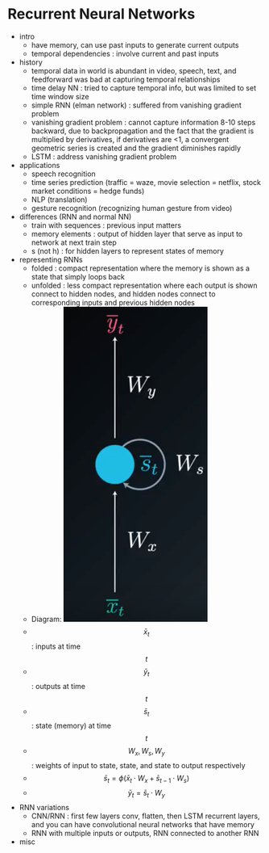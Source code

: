 # Recurrent Neural Networks

- intro
  - have memory, can use past inputs to generate current outputs
  - temporal dependencies : involve current and past inputs
- history
  - temporal data in world is abundant in video, speech, text, and feedforward was bad at capturing temporal relationships
  - time delay NN : tried to capture temporal info, but was limited to set time window size
  - simple RNN (elman network) : suffered from vanishing gradient problem
  - vanishing gradient problem : cannot capture information 8-10 steps backward, due to backpropagation and the fact that the gradient is multiplied by derivatives, if derivatives are <1, a convergent geometric series is created and the gradient diminishes rapidly
  - LSTM : address vanishing gradient problem
- applications
  - speech recognition
  - time series prediction (traffic = waze, movie selection = netflix, stock market conditions = hedge funds)
  - NLP (translation)
  - gesture recognition (recognizing human gesture from video)
- differences (RNN and normal NN)
  - train with sequences : previous input matters
  - memory elements : output of hidden layer that serve as input to network at next train step
  - s (not h) : for hidden layers to represent states of memory
- representing RNNs
  - folded : compact representation where the memory is shown as a state that simply loops back
  - unfolded : less compact representation where each output is shown connect to hidden nodes, and hidden nodes connect to corresponding inputs and previous hidden nodes
  - Diagram: ![ml-notes_22](/images/ml-notes_22.png)
  - $$\bar{x}_{t}$$ : inputs at time $$t$$
  - $$\bar{y}_{t}$$ : outputs at time $$t$$
  - $$\bar{s}_{t}$$ : state (memory) at time $$t$$
  - $$W_{x}, W_{s}, W_{y}$$ : weights of input to state, state, and state to output respectively
  - $$\bar{s}_{t}=\phi(\bar{x}_{t}\cdot W_{x} + \bar{s}_{t-1}\cdot W_{s})$$
  - $$\bar{y}_{t}=\bar{s}_{t}\cdot W_{y}$$
- RNN variations
  - CNN/RNN : first few layers conv, flatten, then LSTM recurrent layers, and you can have convolutional neural networks that have memory
  - RNN with multiple inputs or outputs, RNN connected to another RNN
- misc
